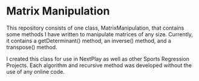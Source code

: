 # Matrix Manipulation

This repository consists of one class, MatrixManipulation, that contains some methods I have written to manipulate matrices of any size. Currently, it contains a getDeterminant() method, an inverse() method, and a transpose() method.

I created this class for use in NextPlay as well as other Sports Regression Projects. Each algorithm and recursive method was developed without the use of any online code.
